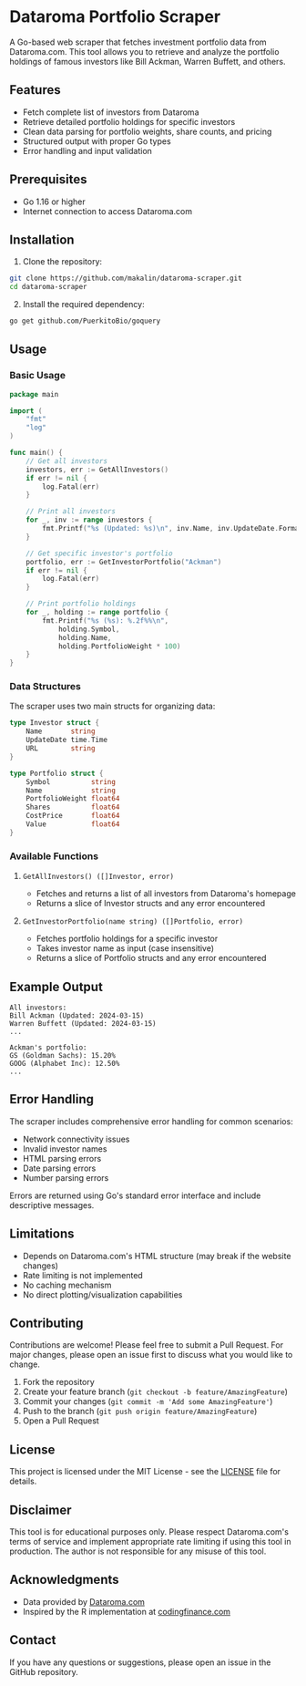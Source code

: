 # Dataroma Portfolio Scraper

A Go-based web scraper that fetches investment portfolio data from Dataroma.com. This tool allows you to retrieve and analyze the portfolio holdings of famous investors like Bill Ackman, Warren Buffett, and others.

## Features

- Fetch complete list of investors from Dataroma
- Retrieve detailed portfolio holdings for specific investors
- Clean data parsing for portfolio weights, share counts, and pricing
- Structured output with proper Go types
- Error handling and input validation

## Prerequisites

- Go 1.16 or higher
- Internet connection to access Dataroma.com

## Installation

1. Clone the repository:
```bash
git clone https://github.com/makalin/dataroma-scraper.git
cd dataroma-scraper
```

2. Install the required dependency:
```bash
go get github.com/PuerkitoBio/goquery
```

## Usage

### Basic Usage

```go
package main

import (
    "fmt"
    "log"
)

func main() {
    // Get all investors
    investors, err := GetAllInvestors()
    if err != nil {
        log.Fatal(err)
    }

    // Print all investors
    for _, inv := range investors {
        fmt.Printf("%s (Updated: %s)\n", inv.Name, inv.UpdateDate.Format("2006-01-02"))
    }

    // Get specific investor's portfolio
    portfolio, err := GetInvestorPortfolio("Ackman")
    if err != nil {
        log.Fatal(err)
    }

    // Print portfolio holdings
    for _, holding := range portfolio {
        fmt.Printf("%s (%s): %.2f%%\n", 
            holding.Symbol, 
            holding.Name, 
            holding.PortfolioWeight * 100)
    }
}
```

### Data Structures

The scraper uses two main structs for organizing data:

```go
type Investor struct {
    Name       string
    UpdateDate time.Time
    URL        string
}

type Portfolio struct {
    Symbol          string
    Name            string
    PortfolioWeight float64
    Shares          float64
    CostPrice       float64
    Value           float64
}
```

### Available Functions

1. `GetAllInvestors() ([]Investor, error)`
   - Fetches and returns a list of all investors from Dataroma's homepage
   - Returns a slice of Investor structs and any error encountered

2. `GetInvestorPortfolio(name string) ([]Portfolio, error)`
   - Fetches portfolio holdings for a specific investor
   - Takes investor name as input (case insensitive)
   - Returns a slice of Portfolio structs and any error encountered

## Example Output

```
All investors:
Bill Ackman (Updated: 2024-03-15)
Warren Buffett (Updated: 2024-03-15)
...

Ackman's portfolio:
GS (Goldman Sachs): 15.20%
GOOG (Alphabet Inc): 12.50%
...
```

## Error Handling

The scraper includes comprehensive error handling for common scenarios:

- Network connectivity issues
- Invalid investor names
- HTML parsing errors
- Date parsing errors
- Number parsing errors

Errors are returned using Go's standard error interface and include descriptive messages.

## Limitations

- Depends on Dataroma.com's HTML structure (may break if the website changes)
- Rate limiting is not implemented
- No caching mechanism
- No direct plotting/visualization capabilities

## Contributing

Contributions are welcome! Please feel free to submit a Pull Request. For major changes, please open an issue first to discuss what you would like to change.

1. Fork the repository
2. Create your feature branch (`git checkout -b feature/AmazingFeature`)
3. Commit your changes (`git commit -m 'Add some AmazingFeature'`)
4. Push to the branch (`git push origin feature/AmazingFeature`)
5. Open a Pull Request

## License

This project is licensed under the MIT License - see the [LICENSE](LICENSE) file for details.

## Disclaimer

This tool is for educational purposes only. Please respect Dataroma.com's terms of service and implement appropriate rate limiting if using this tool in production. The author is not responsible for any misuse of this tool.

## Acknowledgments

- Data provided by [Dataroma.com](https://www.dataroma.com)
- Inspired by the R implementation at [codingfinance.com](https://www.codingfinance.com/post/2020-01-06-web-scraping-dataroma_r/)

## Contact

If you have any questions or suggestions, please open an issue in the GitHub repository.
